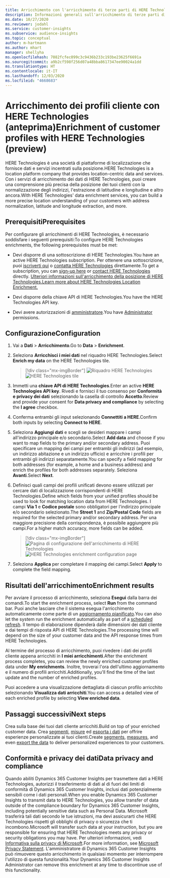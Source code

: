 ```yaml
---
title: Arricchimento con l'arricchimento di terze parti di HERE Technologies
description: Informazioni generali sull'arricchimento di terze parti di HERE Technologies.
ms.date: 10/27/2020
ms.reviewer: jodahl
ms.service: customer-insights
ms.subservice: audience-insights
ms.topic: conceptual
author: m-hartmann
ms.author: mhart
manager: shellyha
ms.openlocfilehash: 7082fcfec099c3c9436b233c193be23625f6691a
ms.sourcegitcommit: a9b2cf598f256d07a48bba8617347ee90024a1dd
ms.translationtype: HT
ms.contentlocale: it-IT
ms.lasthandoff: 12/03/2020
ms.locfileid: "4668683"
---
```

# <a name="enrichment-of-customer-profiles-with-here-technologies-preview"></a><span data-ttu-id="a71b6-103">Arricchimento dei profili cliente con HERE Technologies (anteprima)</span><span class="sxs-lookup"><span data-stu-id="a71b6-103">Enrichment of customer profiles with HERE Technologies (preview)</span></span>

<span data-ttu-id="a71b6-104">HERE Technologies è una società di piattaforme di localizzazione che fornisce dati e servizi incentrati sulla posizione.</span><span class="sxs-lookup"><span data-stu-id="a71b6-104">HERE Technologies is a location platform company that provides location-centric data and services.</span></span> <span data-ttu-id="a71b6-105">Con i servizi di arricchimento dei dati di HERE Technologies, puoi creare una comprensione più precisa della posizione dei tuoi clienti con la normalizzazione degli indirizzi, l'estrazione di latitudine e longitudine e altro ancora.</span><span class="sxs-lookup"><span data-stu-id="a71b6-105">With HERE Technologies' data enrichment services, you can build a more precise location understanding of your customers with address normalization, latitude and longitude extraction, and more.</span></span>

## <a name="prerequisites"></a><span data-ttu-id="a71b6-106">Prerequisiti</span><span class="sxs-lookup"><span data-stu-id="a71b6-106">Prerequisites</span></span>

<span data-ttu-id="a71b6-107">Per configurare gli arricchimenti di HERE Technologies, è necessario soddisfare i seguenti prerequisiti:</span><span class="sxs-lookup"><span data-stu-id="a71b6-107">To configure HERE Technologies enrichments, the following prerequisites must be met:</span></span>

- <span data-ttu-id="a71b6-108">Devi disporre di una sottoscrizione di HERE Technologies.</span><span class="sxs-lookup"><span data-stu-id="a71b6-108">You have an active HERE Technologies subscription.</span></span> <span data-ttu-id="a71b6-109">Per ottenere una sottoscrizione, puoi [iscriverti qui](https://developer.here.com/sign-up?utm_medium=referral&utm_source=Microsoft-Dynamics-CI&create=Freemium-Basic) o [contatta HERE Technologies](https://developer.here.com/help?utm_medium=referral&utm_source=Microsoft-Dynamics-CI#how-can-we-help-you) direttamente.</span><span class="sxs-lookup"><span data-stu-id="a71b6-109">To get a subscription, you can [sign-up here](https://developer.here.com/sign-up?utm_medium=referral&utm_source=Microsoft-Dynamics-CI&create=Freemium-Basic) or [contact HERE Technologies](https://developer.here.com/help?utm_medium=referral&utm_source=Microsoft-Dynamics-CI#how-can-we-help-you) directly.</span></span> [<span data-ttu-id="a71b6-110">Ulteriori informazioni sull'arricchimento della posizione di HERE Technologies.</span><span class="sxs-lookup"><span data-stu-id="a71b6-110">Learn more about HERE Technologies Location Enrichment.</span></span>](https://developer.here.com/location-enrichment?cid=Dev-MicrosoftDynamics-DB-0-Dev-&utm_source=MicrosoftDynamics&utm_medium=referral&utm_campaign=Online_Dev_ReferralMicrosoft)

- <span data-ttu-id="a71b6-111">Devi disporre della chiave API di HERE Technologies.</span><span class="sxs-lookup"><span data-stu-id="a71b6-111">You have the HERE Technologies API key.</span></span>

- <span data-ttu-id="a71b6-112">Devi avere autorizzazioni di [amministratore](permissions.md#administrator).</span><span class="sxs-lookup"><span data-stu-id="a71b6-112">You have [Administrator](permissions.md#administrator) permissions.</span></span>

## <a name="configuration"></a><span data-ttu-id="a71b6-113">Configurazione</span><span class="sxs-lookup"><span data-stu-id="a71b6-113">Configuration</span></span>

1. <span data-ttu-id="a71b6-114">Vai a **Dati** > **Arricchimento**.</span><span class="sxs-lookup"><span data-stu-id="a71b6-114">Go to **Data** > **Enrichment**.</span></span>

1. <span data-ttu-id="a71b6-115">Seleziona **Arricchisci i miei dati** nel riquadro HERE Technologies.</span><span class="sxs-lookup"><span data-stu-id="a71b6-115">Select **Enrich my data** on the HERE Technologies tile.</span></span>

   > [!div class="mx-imgBorder"]
   > <span data-ttu-id="a71b6-116">![Riquadro HERE Technologies](media/HERE-tile.png "Riquadro HERE Technologies")</span><span class="sxs-lookup"><span data-stu-id="a71b6-116">![HERE Technologies tile](media/HERE-tile.png "HERE Technologies tile")</span></span>

1. <span data-ttu-id="a71b6-117">Immetti una **chiave API di HERE Technologies**.</span><span class="sxs-lookup"><span data-stu-id="a71b6-117">Enter an active **HERE Technologies API key**.</span></span> <span data-ttu-id="a71b6-118">Rivedi e fornisci il tuo consenso per **Conformità e privacy dei dati** selezionando la casella di controllo **Accetto**.</span><span class="sxs-lookup"><span data-stu-id="a71b6-118">Review and provide your consent for **Data privacy and compliance** by selecting the **I agree** checkbox.</span></span> 

1. <span data-ttu-id="a71b6-119">Conferma entrambi gli input selezionando **Connettiti a HERE**.</span><span class="sxs-lookup"><span data-stu-id="a71b6-119">Confirm both inputs by selecting **Connect to HERE**.</span></span>

1. <span data-ttu-id="a71b6-120">Seleziona **Aggiungi dati** e scegli se desideri mappare i campi all'indirizzo principale e/o secondario.</span><span class="sxs-lookup"><span data-stu-id="a71b6-120">Select **Add data** and choose if you want to map fields to the primary and/or secondary address.</span></span> <span data-ttu-id="a71b6-121">Puoi specificare un mapping dei campi per entrambi gli indirizzi (ad esempio, un indirizzo abitazione e un indirizzo ufficio) e arricchire i profili per entrambi gli indirizzi separatamente.</span><span class="sxs-lookup"><span data-stu-id="a71b6-121">You can specify a field mapping for both addresses (for example, a home and a business address) and enrich the profiles for both addresses separately.</span></span> <span data-ttu-id="a71b6-122">Seleziona **Avanti**.</span><span class="sxs-lookup"><span data-stu-id="a71b6-122">Select **Next**.</span></span>

1. <span data-ttu-id="a71b6-123">Definisci quali campi dei profili unificati devono essere utilizzati per cercare dati di localizzazione corrispondenti di HERE Technologies.</span><span class="sxs-lookup"><span data-stu-id="a71b6-123">Define which fields from your unified profiles should be used to look for matching location data from HERE Technologies.</span></span> <span data-ttu-id="a71b6-124">I campi **Via 1** e **Codice postale** sono obbligatori per l'indirizzo principale e/o secondario selezionato.</span><span class="sxs-lookup"><span data-stu-id="a71b6-124">The **Street 1** and **Zip/Postal Code** fields are required for the selected primary and/or secondary address.</span></span> <span data-ttu-id="a71b6-125">Per una maggiore precisione della corrispondenza, è possibile aggiungere più campi.</span><span class="sxs-lookup"><span data-stu-id="a71b6-125">For a higher match accuracy, more fields can be added.</span></span>

   > [!div class="mx-imgBorder"]
   > <span data-ttu-id="a71b6-126">![Pagina di configurazione dell'arricchimento di HERE Technologies](media/enrichment-HERE-configuration.png "Pagina di configurazione dell'arricchimento di HERE Technologies")</span><span class="sxs-lookup"><span data-stu-id="a71b6-126">![HERE Technologies enrichment configuration page](media/enrichment-HERE-configuration.png "HERE Technologies enrichment configuration page")</span></span>

1. <span data-ttu-id="a71b6-127">Seleziona **Applica** per completare il mapping dei campi.</span><span class="sxs-lookup"><span data-stu-id="a71b6-127">Select **Apply** to complete the field mapping.</span></span>

## <a name="enrichment-results"></a><span data-ttu-id="a71b6-128">Risultati dell'arricchimento</span><span class="sxs-lookup"><span data-stu-id="a71b6-128">Enrichment results</span></span>

<span data-ttu-id="a71b6-129">Per avviare il processo di arricchimento, seleziona **Esegui** dalla barra dei comandi.</span><span class="sxs-lookup"><span data-stu-id="a71b6-129">To start the enrichment process, select **Run** from the command bar.</span></span> <span data-ttu-id="a71b6-130">Puoi anche lasciare che il sistema esegua l'arricchimento automaticamente come parte di un [aggiornamento pianificato](system.md#schedule-tab).</span><span class="sxs-lookup"><span data-stu-id="a71b6-130">You can also let the system run the enrichment automatically as part of a [scheduled refresh](system.md#schedule-tab).</span></span> <span data-ttu-id="a71b6-131">Il tempo di elaborazione dipenderà dalle dimensioni dei dati cliente e dai tempi di risposta API di HERE Technologies.</span><span class="sxs-lookup"><span data-stu-id="a71b6-131">The processing time will depend on the size of your customer data and the API response times from HERE Technologies.</span></span>

<span data-ttu-id="a71b6-132">Al termine del processo di arricchimento, puoi rivedere i dati dei profili cliente appena arricchiti in **I miei arricchimenti**.</span><span class="sxs-lookup"><span data-stu-id="a71b6-132">After the enrichment process completes, you can review the newly enriched customer profiles data under **My enrichments**.</span></span> <span data-ttu-id="a71b6-133">Inoltre, troverai l'ora dell'ultimo aggiornamento e il numero di profili arricchiti.</span><span class="sxs-lookup"><span data-stu-id="a71b6-133">Additionally, you'll find the time of the last update and the number of enriched profiles.</span></span>

<span data-ttu-id="a71b6-134">Puoi accedere a una visualizzazione dettagliata di ciascun profilo arricchito selezionando **Visualizza dati arricchiti**.</span><span class="sxs-lookup"><span data-stu-id="a71b6-134">You can access a detailed view of each enriched profile by selecting **View enriched data**.</span></span>

## <a name="next-steps"></a><span data-ttu-id="a71b6-135">Passaggi successivi</span><span class="sxs-lookup"><span data-stu-id="a71b6-135">Next steps</span></span>

<span data-ttu-id="a71b6-136">Crea sulla base dei tuoi dati cliente arricchiti.</span><span class="sxs-lookup"><span data-stu-id="a71b6-136">Build on top of your enriched customer data.</span></span> <span data-ttu-id="a71b6-137">Crea [segmenti](segments.md), [misure](measures.md) ed [esporta i dati](export-destinations.md) per offrire esperienze personalizzate ai tuoi clienti.</span><span class="sxs-lookup"><span data-stu-id="a71b6-137">Create [segments](segments.md), [measures](measures.md), and even [export the data](export-destinations.md) to deliver personalized experiences to your customers.</span></span>

## <a name="data-privacy-and-compliance"></a><span data-ttu-id="a71b6-138">Conformità e privacy dei dati</span><span class="sxs-lookup"><span data-stu-id="a71b6-138">Data privacy and compliance</span></span>

<span data-ttu-id="a71b6-139">Quando abiliti Dynamics 365 Customer Insights per trasmettere dati a HERE Technologies, autorizzi il trasferimento di dati al di fuori dei limiti di conformità di Dynamics 365 Customer Insights, inclusi dati potenzialmente sensibili come i dati personali.</span><span class="sxs-lookup"><span data-stu-id="a71b6-139">When you enable Dynamics 365 Customer Insights to transmit data to HERE Technologies, you allow transfer of data outside of the compliance boundary for Dynamics 365 Customer Insights, including potentially sensitive data such as Personal Data.</span></span> <span data-ttu-id="a71b6-140">Microsoft trasferirà tali dati secondo le tue istruzioni, ma devi assicurarti che HERE Technologies rispetti gli obblighi di privacy o sicurezza che ti incombono.</span><span class="sxs-lookup"><span data-stu-id="a71b6-140">Microsoft will transfer such data at your instruction, but you are responsible for ensuring that HERE Technologies meets any privacy or security obligations you may have.</span></span> <span data-ttu-id="a71b6-141">Per ulteriori informazioni, vedi [Informativa sulla privacy di Microsoft](https://go.microsoft.com/fwlink/?linkid=396732).</span><span class="sxs-lookup"><span data-stu-id="a71b6-141">For more information, see [Microsoft Privacy Statement](https://go.microsoft.com/fwlink/?linkid=396732).</span></span>
<span data-ttu-id="a71b6-142">L'amministratore di Dynamics 365 Customer Insights può rimuovere questo arricchimento in qualsiasi momento per interrompere l'utilizzo di questa funzionalità.</span><span class="sxs-lookup"><span data-stu-id="a71b6-142">Your Dynamics 365 Customer Insights Administrator can remove this enrichment at any time to discontinue use of this functionality.</span></span>
